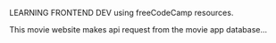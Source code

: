LEARNING FRONTEND DEV using freeCodeCamp resources.

This movie website makes api request from the movie app database...
